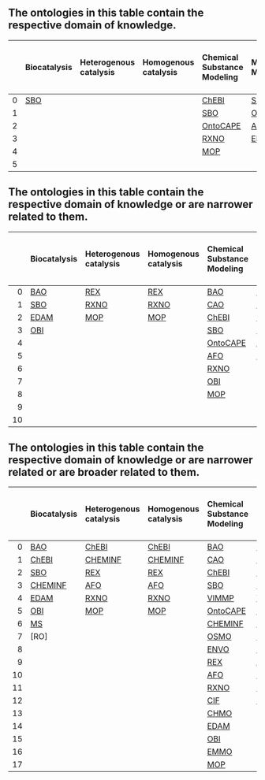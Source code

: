 
## The ontologies in this table contain the respective domain of knowledge.

|    | Biocatalysis   | Heterogenous catalysis   | Homogenous catalysis   | Chemical Substance Modeling   | Material Modeling   | Process Modeling   | Synthesis Data   | Operando Data   | Performance Data   | Characterisation Data   | Heat, Transport and Kinetic Data   | Process Design, Energy and Cost Data   | Electrocatalysis   | Photocatalysis   |
|---:|:---------------|:-------------------------|:-----------------------|:------------------------------|:--------------------|:-------------------|:-----------------|:----------------|:-------------------|:------------------------|:-----------------------------------|:---------------------------------------|:-------------------|:-----------------|
|  0 | [SBO]          |                          |                        | [ChEBI]                       | [SBO]               | [SBO]              |                  | [OSMO]          | [OSMO]             | [BAO]                   |                                    | [OntoCAPE]                             |                    |                  |
|  1 |                |                          |                        | [SBO]                         | [OSMO]              | [VIMMP]            |                  |                 |                    | [CHEMINF]               |                                    |                                        |                    |                  |
|  2 |                |                          |                        | [OntoCAPE]                    | [AFO]               | [OntoCAPE]         |                  |                 |                    | [AFO]                   |                                    |                                        |                    |                  |
|  3 |                |                          |                        | [RXNO]                        | [EMMO]              | [OSMO]             |                  |                 |                    | [CHMO]                  |                                    |                                        |                    |                  |
|  4 |                |                          |                        | [MOP]                         |                     | [metadata4ing]     |                  |                 |                    | [EDAM]                  |                                    |                                        |                    |                  |
|  5 |                |                          |                        |                               |                     |                    |                  |                 |                    | [MS]                    |                                    |                                        |                    |                  |
## The ontologies in this table contain the respective domain of knowledge or are narrower related to them.

|    | Biocatalysis   | Heterogenous catalysis   | Homogenous catalysis   | Chemical Substance Modeling   | Material Modeling   | Process Modeling   | Synthesis Data   | Operando Data   | Performance Data   | Characterisation Data   | Heat, Transport and Kinetic Data   | Process Design, Energy and Cost Data   | Electrocatalysis   | Photocatalysis   |
|---:|:---------------|:-------------------------|:-----------------------|:------------------------------|:--------------------|:-------------------|:-----------------|:----------------|:-------------------|:------------------------|:-----------------------------------|:---------------------------------------|:-------------------|:-----------------|
|  0 | [BAO]          | [REX]                    | [REX]                  | [BAO]                         | [ChEBI]             | [BAO]              |                  | [OSMO]          | [SBO]              | [BAO]                   | [OntoCAPE]                         | [OntoCAPE]                             | [REX]              | [REX]            |
|  1 | [SBO]          | [RXNO]                   | [RXNO]                 | [CAO]                         | [SBO]               | [SBO]              |                  |                 | [OSMO]             | [CHEMINF]               |                                    |                                        | [CHMO]             | [AFO]            |
|  2 | [EDAM]         | [MOP]                    | [MOP]                  | [ChEBI]                       | [CHEMINF]           | [VIMMP]            |                  |                 | [CHMO]             | [AFO]                   |                                    |                                        |                    | [CHMO]           |
|  3 | [OBI]          |                          |                        | [SBO]                         | [OSMO]              | [OntoCAPE]         |                  |                 | [EDAM]             | [CHMO]                  |                                    |                                        |                    |                  |
|  4 |                |                          |                        | [OntoCAPE]                    | [AFO]               | [OSMO]             |                  |                 |                    | [EDAM]                  |                                    |                                        |                    |                  |
|  5 |                |                          |                        | [AFO]                         | [EMMO]              | [AFO]              |                  |                 |                    | [MS]                    |                                    |                                        |                    |                  |
|  6 |                |                          |                        | [RXNO]                        |                     | [RXNO]             |                  |                 |                    |                         |                                    |                                        |                    |                  |
|  7 |                |                          |                        | [OBI]                         |                     | [OBI]              |                  |                 |                    |                         |                                    |                                        |                    |                  |
|  8 |                |                          |                        | [MOP]                         |                     | [EMMO]             |                  |                 |                    |                         |                                    |                                        |                    |                  |
|  9 |                |                          |                        |                               |                     | [MOP]              |                  |                 |                    |                         |                                    |                                        |                    |                  |
| 10 |                |                          |                        |                               |                     | [metadata4ing]     |                  |                 |                    |                         |                                    |                                        |                    |                  |
## The ontologies in this table contain the respective domain of knowledge or are narrower related or are broader related to them.

|    | Biocatalysis   | Heterogenous catalysis   | Homogenous catalysis   | Chemical Substance Modeling   | Material Modeling   | Process Modeling   | Synthesis Data   | Operando Data   | Performance Data   | Characterisation Data   | Heat, Transport and Kinetic Data   | Process Design, Energy and Cost Data   | Electrocatalysis   | Photocatalysis   |
|---:|:---------------|:-------------------------|:-----------------------|:------------------------------|:--------------------|:-------------------|:-----------------|:----------------|:-------------------|:------------------------|:-----------------------------------|:---------------------------------------|:-------------------|:-----------------|
|  0 | [BAO]          | [ChEBI]                  | [ChEBI]                | [BAO]                         | [BAO]               | [BAO]              | [BAO]            | [OSMO]          | [SBO]              | [BAO]                   | [CAO]                              | [VIMMP]                                | [REX]              | [BAO]            |
|  1 | [ChEBI]        | [CHEMINF]                | [CHEMINF]              | [CAO]                         | [CAO]               | [CAO]              | [CAO]            | [CHMO]          | [OntoCAPE]         | [CAO]                   | [VIMMP]                            | [OntoCAPE]                             | [AFO]              | [SBO]            |
|  2 | [SBO]          | [REX]                    | [REX]                  | [ChEBI]                       | [ChEBI]             | [SBO]              | [SBO]            | [MS]            | [CHEMINF]          | [CHEMINF]               | [OntoCAPE]                         | [OSMO]                                 | [RXNO]             | [REX]            |
|  3 | [CHEMINF]      | [AFO]                    | [AFO]                  | [SBO]                         | [SBO]               | [VIMMP]            | [VIMMP]          |                 | [OSMO]             | [OSMO]                  | [CHEMINF]                          | [M3]                                   | [CHMO]             | [AFO]            |
|  4 | [EDAM]         | [RXNO]                   | [RXNO]                 | [VIMMP]                       | [VIMMP]             | [OntoCAPE]         | [CHEMINF]        |                 | [AFO]              | [AFO]                   | [OSMO]                             | [metadata4ing]                         | [MOP]              | [RXNO]           |
|  5 | [OBI]          | [MOP]                    | [MOP]                  | [OntoCAPE]                    | [OntoCAPE]          | [CHEMINF]          | [OSMO]           |                 | [CHMO]             | [CIF]                   | [MS]                               |                                        |                    | [CHMO]           |
|  6 | [MS]           |                          |                        | [CHEMINF]                     | [CHEMINF]           | [OSMO]             | [AFO]            |                 | [EDAM]             | [CHMO]                  |                                    |                                        |                    | [OBI]            |
|  7 | [RO]           |                          |                        | [OSMO]                        | [OSMO]              | [M3]               | [EDAM]           |                 | [MS]               | [EDAM]                  |                                    |                                        |                    |                  |
|  8 |                |                          |                        | [ENVO]                        | [ENVO]              | [AFO]              |                  |                 |                    | [OBI]                   |                                    |                                        |                    |                  |
|  9 |                |                          |                        | [REX]                         | [AFO]               | [RXNO]             |                  |                 |                    | [MS]                    |                                    |                                        |                    |                  |
| 10 |                |                          |                        | [AFO]                         | [CIF]               | [CHMO]             |                  |                 |                    |                         |                                    |                                        |                    |                  |
| 11 |                |                          |                        | [RXNO]                        | [OBI]               | [OBI]              |                  |                 |                    |                         |                                    |                                        |                    |                  |
| 12 |                |                          |                        | [CIF]                         | [EMMO]              | [EMMO]             |                  |                 |                    |                         |                                    |                                        |                    |                  |
| 13 |                |                          |                        | [CHMO]                        |                     | [MOP]              |                  |                 |                    |                         |                                    |                                        |                    |                  |
| 14 |                |                          |                        | [EDAM]                        |                     | [metadata4ing]     |                  |                 |                    |                         |                                    |                                        |                    |                  |
| 15 |                |                          |                        | [OBI]                         |                     |                    |                  |                 |                    |                         |                                    |                                        |                    |                  |
| 16 |                |                          |                        | [EMMO]                        |                     |                    |                  |                 |                    |                         |                                    |                                        |                    |                  |
| 17 |                |                          |                        | [MOP]                         |                     |                    |                  |                 |                    |                         |                                    |                                        |                    |                  |

[AFO]: ./ontology_metadata/AFO.md
[BAO]: ./ontology_metadata/BAO.md
[BFO]: ./ontology_metadata/BFO.md
[CAO]: ./ontology_metadata/CAO.md
[ChEBI]: ./ontology_metadata/ChEBI.md
[CHEMINF]: ./ontology_metadata/CHEMINF.md
[CHMO]: ./ontology_metadata/CHMO.md
[CIF]: ./ontology_metadata/CIF.md
[DOLCE]: http://www.loa.istc.cnr.it/dolce/overview.html
[EDAM]: ./ontology_metadata/EDAM.md
[EMMO]: ./ontology_metadata/EMMO.md
[ENVO]: ./ontology_metadata/ENVO.md
[ISO 15926]: https://en.wikipedia.org/wiki/ISO_15926
[ISO 15926-14]: https://en.wikipedia.org/wiki/ISO_15926
[M3]: ./ontology_metadata/M3.md
[metadata4ing]: ./ontology_metadata/metadata4ing.md
[MOP]: ./ontology_metadata/MOP.md
[MS]: ./ontology_metadata/MS.md
[OBI]: ./ontology_metadata/OBI.md
[OBO-RO]: ./ontology_metadata/OBO-RO.md
[OM]: ./ontology_metadata/OM.md
[OntoCAPE]: ./ontology_metadata/OntoCAPE.md
[OntoCompChem]: http://www.theworldavatar.com/ontology/ontocompchem/ontocompchem.owl
[OntoKin]: https://pubs.acs.org/doi/abs/10.1021/acs.jcim.9b00960
[OSMO]: ./ontology_metadata/OSMO.md
[PIMS-II]: ./ontology_metadata/PIMS-II.md
[REX]: ./ontology_metadata/REX.md
[RXNO]: ./ontology_metadata/RXNO.md
[SBO]: ./ontology_metadata/SBO.md
[VIMMP]: ./ontology_metadata/VIMMP.md
    
